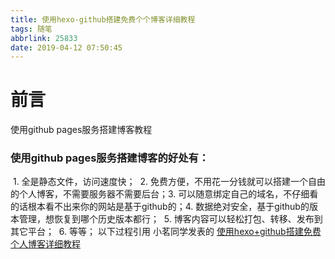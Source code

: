 ```yaml
---
title: 使用hexo-github搭建免费个个博客详细教程
tags: 随笔
abbrlink: 25833
date: 2019-04-12 07:50:45
---
```

# 前言

使用github pages服务搭建博客教程<!---more--->

### 使用github pages服务搭建博客的好处有：

​    1. 全是静态文件，访问速度快；
​    2. 免费方便，不用花一分钱就可以搭建一个自由的个人博客，不需要服务器不需要后台；
​    3. 可以随意绑定自己的域名，不仔细看的话根本看不出来你的网站是基于github的；
​    4. 数据绝对安全，基于github的版本管理，想恢复到哪个历史版本都行；
​    5. 博客内容可以轻松打包、转移、发布到其它平台；
​    6. 等等；
以下过程引用 小茗同学发表的 [使用hexo+github搭建免费个人博客详细教程](http://blog.liuxianan.com/build-blog-website-by-hexo-github.html) 

